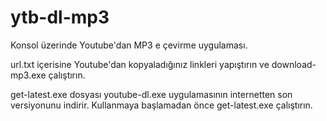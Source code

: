 # ytb-dl-mp3
Konsol üzerinde Youtube'dan MP3 e çevirme uygulaması.

url.txt içerisine Youtube'dan kopyaladığınız linkleri yapıştırın ve download-mp3.exe çalıştırın.

get-latest.exe dosyası youtube-dl.exe uygulamasının internetten son versiyonunu indirir. Kullanmaya başlamadan önce get-latest.exe çalıştırın.
